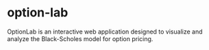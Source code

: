 # option-lab
OptionLab is an interactive web application designed to visualize and analyze the Black-Scholes model for option pricing. 
